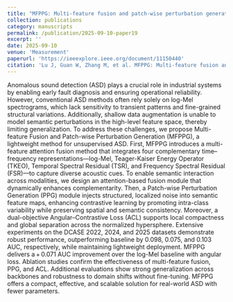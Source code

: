 ```yaml
---
title: "MFPPG: Multi-feature fusion and patch-wise perturbation generation for anomalous sound detection"
collection: publications
category: manuscripts
permalink: /publication/2025-09-10-paper19
excerpt: ''
date: 2025-09-10
venue: 'Measurement'
paperurl: 'https://ieeexplore.ieee.org/document/11150440'
citation: 'Lu J, Guan W, Zhang M, et al. MFPPG: Multi-feature fusion and patch-wise perturbation generation for anomalous sound detection[J]. Measurement, 2025: 118915.'
---
```


Anomalous sound detection (ASD) plays a crucial role in industrial systems by enabling early fault diagnosis and ensuring operational reliability. However, conventional ASD methods often rely solely on log-Mel spectrograms, which lack sensitivity to transient patterns and fine-grained structural variations. Additionally, shallow data augmentation is unable to model semantic perturbations in the high-level feature space, thereby limiting generalization. To address these challenges, we propose Multi-feature Fusion and Patch-wise Perturbation Generation (MFPPG), a lightweight method for unsupervised ASD. First, MFPPG introduces a multi-feature attention fusion method that integrates four complementary time–frequency representations—log-Mel, Teager-Kaiser Energy Operator (TKEO), Temporal Spectral Residual (TSR), and Frequency Spectral Residual (FSR)—to capture diverse acoustic cues. To enable semantic interaction across modalities, we design an attention-based fusion module that dynamically enhances complementarity. Then, a Patch-wise Perturbation Generation (PPG) module injects structured, localized noise into semantic feature maps, enhancing contrastive learning by promoting intra-class variability while preserving spatial and semantic consistency. Moreover, a dual-objective Angular–Contrastive Loss (ACL) supports local compactness and global separation across the normalized hypersphere. Extensive experiments on the DCASE 2022, 2024, and 2025 datasets demonstrate robust performance, outperforming baseline by 0.098, 0.075, and 0.103 AUC, respectively, while maintaining lightweight deployment. MFPPG delivers a + 0.071 AUC improvement over the log-Mel baseline with angular loss. Ablation studies confirm the effectiveness of multi-feature fusion, PPG, and ACL. Additional evaluations show strong generalization across backbones and robustness to domain shifts without fine-tuning. MFPPG offers a compact, effective, and scalable solution for real-world ASD with fewer parameters.